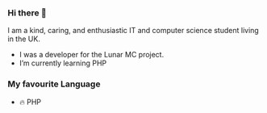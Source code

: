 ### Hi there 👋
I am a kind, caring, and enthusiastic IT and computer science student living in the UK.
- I was a developer for the Lunar MC project.
- I’m currently learning PHP

### My favourite Language 
- 🔥 PHP

<!--
**ExenalEurope/ExenalEurope** is a ✨ _special_ ✨ repository because its `README.md` (this file) appears on your GitHub profile.

Here are some ideas to get you started:

- 🔭 I’m currently working on ... 
- 👯 I’m looking to collaborate on ...
- 🤔 I’m looking for help with ...
- 💬 Ask me about ...
- 📫 How to reach me: ...
- 😄 Pronouns: ...

-->
